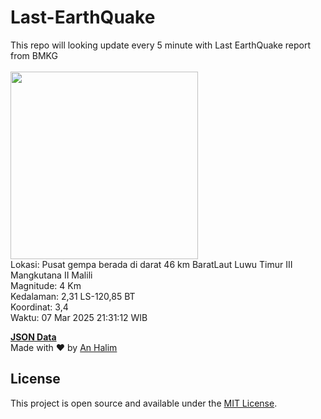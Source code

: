 # Last-EarthQuake
This repo will looking update every 5 minute with Last EarthQuake report from BMKG
<br>
<br>
<img src="undefined" width="300"/>
<br>
Lokasi: Pusat gempa berada di darat 46 km BaratLaut Luwu Timur  III Mangkutana II Malili <br>
Magnitude: 4 Km <br>
Kedalaman: 2,31 LS-120,85 BT <br>
Koordinat: 3,4 <br>
Waktu: 07 Mar 2025 21:31:12 WIB <br>

<a href="./data/data.json">**JSON Data**</a>
<br>
Made with ❤️ by <a href="https://github.com/an-halim">An Halim</a>
## License

This project is open source and available under the [MIT License](LICENSE).
